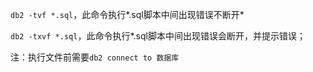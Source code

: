 `db2 -tvf *.sql`，此命令执行*.sql脚本中间出现错误不断开*

`db2 -txvf *.sql`，此命令执行*.sql脚本中间出现错误会断开，并提示错误；

注：执行文件前需要`db2 connect to 数据库`

